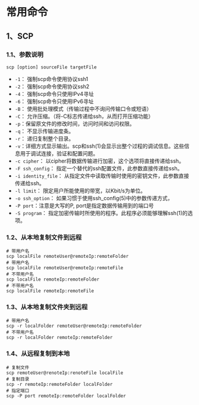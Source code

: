 # 常用命令

## 1、SCP

### 1.1、参数说明

`scp [option] sourceFile targetFile`

- `-1`： 强制scp命令使用协议ssh1
- `-2`： 强制scp命令使用协议ssh2
- `-4`： 强制scp命令只使用IPv4寻址
- `-6`： 强制scp命令只使用IPv6寻址
- `-B`： 使用批处理模式（传输过程中不询问传输口令或短语）
- `-C`： 允许压缩。（将-C标志传递给ssh，从而打开压缩功能）
- `-p`：保留原文件的修改时间，访问时间和访问权限。
- `-q`： 不显示传输进度条。
- `-r`： 递归复制整个目录。
- `-v`：详细方式显示输出。scp和ssh(1)会显示出整个过程的调试信息。这些信息用于调试连接，验证和配置问题。
- `-c cipher`： 以cipher将数据传输进行加密，这个选项将直接传递给ssh。
- `-F ssh_config`： 指定一个替代的ssh配置文件，此参数直接传递给ssh。
- `-i identity_file`： 从指定文件中读取传输时使用的密钥文件，此参数直接传递给ssh。
- `-l limit`： 限定用户所能使用的带宽，以Kbit/s为单位。
- `-o ssh_option`： 如果习惯于使用ssh_config(5)中的参数传递方式，
- `-P port`：注意是大写的P, port是指定数据传输用到的端口号
- `-S program`： 指定加密传输时所使用的程序。此程序必须能够理解ssh(1)的选项。

### 1.2、从本地复制文件到远程

```shell
# 带用户名
scp localFile remoteUser@remoteIp:remoteFolder
# 带用户名
scp localFile remoteUser@remoteIp:remoteFile
# 不带用户名
scp localFile remoteIp:remoteFolder
# 不带用户名
scp localFile remoteIp:remoteFile
```

### 1.3、从本地复制文件夹到远程

```shell
# 带用户名
scp -r localFolder remoteUser@remoteIp:remoteFolder
# 不带用户名
scp -r localFolder remoteIp:remoteFolder
```

### 1.4、从远程复制到本地

```shell
# 复制文件
scp remoteUser@renoteIp:renoteFile localFile
# 复制目录
scp -r remoteIp:remoteFolder localFolder
# 指定端口
scp -P port remoteIp:remoteFolder localFolder
```